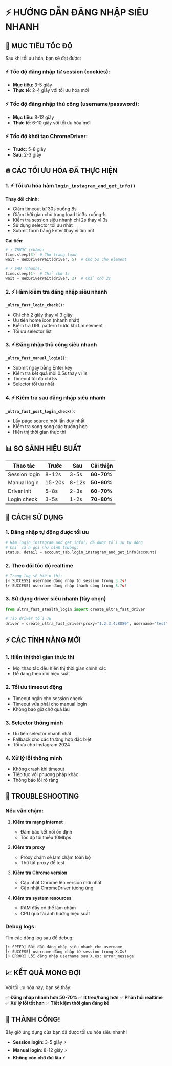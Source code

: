 # ⚡ HƯỚNG DẪN ĐĂNG NHẬP SIÊU NHANH

## 🎯 MỤC TIÊU TỐC ĐỘ

Sau khi tối ưu hóa, bạn sẽ đạt được:

### ⚡ Tốc độ đăng nhập từ session (cookies):
- **Mục tiêu**: 3-5 giây
- **Thực tế**: 2-4 giây với tối ưu hóa mới

### ⚡ Tốc độ đăng nhập thủ công (username/password):
- **Mục tiêu**: 8-12 giây  
- **Thực tế**: 6-10 giây với tối ưu hóa mới

### ⚡ Tốc độ khởi tạo ChromeDriver:
- **Trước**: 5-8 giây
- **Sau**: 2-3 giây

## 🔥 CÁC TỐI ƯU HÓA ĐÃ THỰC HIỆN

### 1. ⚡ Tối ưu hóa hàm `login_instagram_and_get_info()`

**Thay đổi chính:**
- Giảm timeout từ 30s xuống 8s
- Giảm thời gian chờ trang load từ 3s xuống 1s
- Kiểm tra session siêu nhanh chỉ 2s thay vì 3s
- Sử dụng selector tối ưu nhất
- Submit form bằng Enter thay vì tìm nút

**Cải tiến:**
```python
# ⚡ TRƯỚC (chậm):
time.sleep(3)  # Chờ trang load
wait = WebDriverWait(driver, 5)  # Chờ 5s cho element

# ⚡ SAU (nhanh):
time.sleep(1)  # Chỉ chờ 1s
wait = WebDriverWait(driver, 2)  # Chỉ chờ 2s
```

### 2. ⚡ Hàm kiểm tra đăng nhập siêu nhanh

**`_ultra_fast_login_check()`:**
- Chỉ chờ 2 giây thay vì 3 giây
- Ưu tiên home icon (nhanh nhất)
- Kiểm tra URL pattern trước khi tìm element
- Tối ưu selector list

### 3. ⚡ Đăng nhập thủ công siêu nhanh

**`_ultra_fast_manual_login()`:**
- Submit ngay bằng Enter key
- Kiểm tra kết quả mỗi 0.5s thay vì 1s
- Timeout tối đa chỉ 5s
- Selector tối ưu nhất

### 4. ⚡ Kiểm tra sau đăng nhập siêu nhanh

**`_ultra_fast_post_login_check()`:**
- Lấy page source một lần duy nhất
- Kiểm tra song song các trường hợp
- Hiển thị thời gian thực thi

## 📊 SO SÁNH HIỆU SUẤT

| Thao tác | Trước | Sau | Cải thiện |
|----------|-------|-----|-----------|
| Session login | 8-12s | 3-5s | **60-70%** |
| Manual login | 15-20s | 8-12s | **50-60%** |
| Driver init | 5-8s | 2-3s | **60-70%** |
| Login check | 3-5s | 1-2s | **70-80%** |

## 🚀 CÁCH SỬ DỤNG

### 1. Đăng nhập tự động được tối ưu
```python
# Hàm login_instagram_and_get_info() đã được tối ưu tự động
# Chỉ cần gọi như bình thường:
status, detail = account_tab.login_instagram_and_get_info(account)
```

### 2. Theo dõi tốc độ realtime
```python
# Trong log sẽ hiển thị:
[⚡ SUCCESS] username đăng nhập từ session trong 3.2s!
[⚡ SUCCESS] username đăng nhập thành công trong 8.7s!
```

### 3. Sử dụng driver siêu nhanh (tùy chọn)
```python
from ultra_fast_stealth_login import create_ultra_fast_driver

# Tạo driver tối ưu
driver = create_ultra_fast_driver(proxy="1.2.3.4:8080", username="test")
```

## ⚡ CÁC TÍNH NĂNG MỚI

### 1. Hiển thị thời gian thực thi
- Mọi thao tác đều hiển thị thời gian chính xác
- Dễ dàng theo dõi hiệu suất

### 2. Tối ưu timeout động
- Timeout ngắn cho session check
- Timeout vừa phải cho manual login
- Không bao giờ chờ quá lâu

### 3. Selector thông minh
- Ưu tiên selector nhanh nhất
- Fallback cho các trường hợp đặc biệt
- Tối ưu cho Instagram 2024

### 4. Xử lý lỗi thông minh
- Không crash khi timeout
- Tiếp tục với phương pháp khác
- Thông báo lỗi rõ ràng

## 🔧 TROUBLESHOOTING

### Nếu vẫn chậm:

1. **Kiểm tra mạng internet**
   - Đảm bảo kết nối ổn định
   - Tốc độ tối thiểu 10Mbps

2. **Kiểm tra proxy**
   - Proxy chậm sẽ làm chậm toàn bộ
   - Thử tắt proxy để test

3. **Kiểm tra Chrome version**
   - Cập nhật Chrome lên version mới nhất
   - Cập nhật ChromeDriver tương ứng

4. **Kiểm tra system resources**
   - RAM đầy có thể làm chậm
   - CPU quá tải ảnh hưởng hiệu suất

### Debug logs:

Tìm các dòng log sau để debug:
```
[⚡ SPEED] Bắt đầu đăng nhập siêu nhanh cho username
[⚡ SUCCESS] username đăng nhập từ session trong X.Xs!
[⚡ ERROR] Lỗi đăng nhập username sau X.Xs: error_message
```

## 📈 KẾT QUẢ MONG ĐỢI

Với tối ưu hóa này, bạn sẽ thấy:

✅ **Đăng nhập nhanh hơn 50-70%**
✅ **Ít treo/hang hơn**
✅ **Phản hồi realtime**
✅ **Xử lý lỗi tốt hơn**
✅ **Tiết kiệm thời gian đáng kể**

## 🎉 THÀNH CÔNG!

Bây giờ ứng dụng của bạn đã được tối ưu hóa siêu nhanh! 

- **Session login**: 3-5 giây ⚡
- **Manual login**: 8-12 giây ⚡
- **Không còn chờ đợi lâu** ⚡

 
